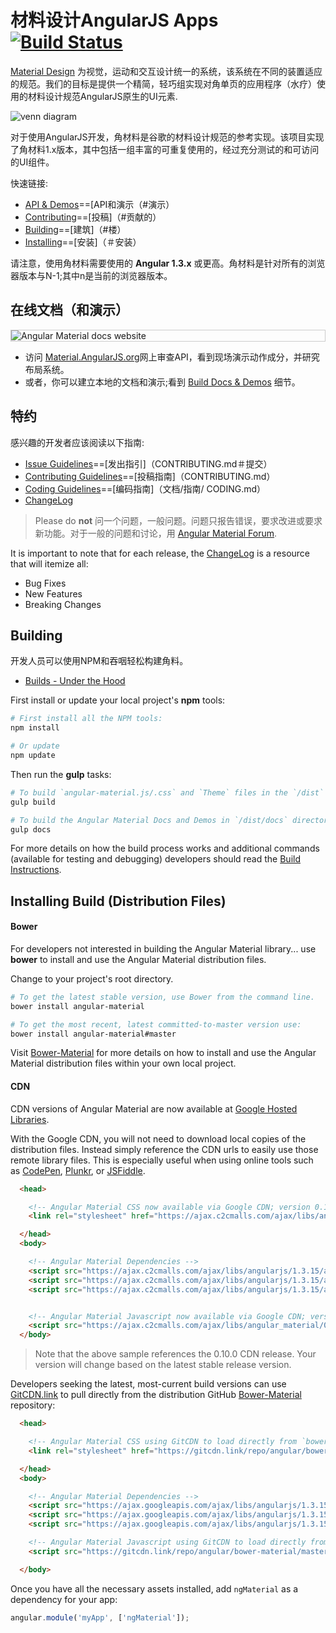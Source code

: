 # 材料设计AngularJS Apps [![Build Status](https://travis-ci.org/angular/material.svg)](https://travis-ci.org/angular/material)

[Material Design](https://www.google.com/design/spec/material-design/) 为视觉，运动和交互设计统一的系统，该系统在不同的装置适应的规范。我们的目标是提供一个精简，轻巧组实现对角单页的应用程序（水疗）使用的材料设计规范AngularJS原生的UI元素.

![venn diagram](https://cloud.githubusercontent.com/assets/210413/5077572/30dfc2f0-6e6a-11e4-9723-07c918128f4f.png)

对于使用AngularJS开发，角材料是谷歌的材料设计规范的参考实现。该项目实现了角材料1.x版本，其中包括一组丰富的可重复使用的，经过充分测试的和可访问的UI组件。

快速链接:

*  [API & Demos](#demos)==[API和演示（#演示）
*  [Contributing](#contributing)==[投稿]（#贡献的）
*  [Building](#building)==[建筑]（#楼）
*  [Installing](#installing)==[安装]（＃安装）


请注意，使用角材料需要使用的 **Angular 1.3.x** 或更高。角材料是针对所有的浏览器版本与N-1;其中n是当前的浏览器版本。

## <a name="demos"></a> 在线文档（和演示）

<div style="border: 1px solid #ccc">
  <img src="https://cloud.githubusercontent.com/assets/11819543/10056006/4aee3b68-6207-11e5-8497-a0656f85902a.PNG" alt="Angular Material docs website" style="display:block;">
</div>

- 访问 [Material.AngularJS.org](https://material.angularjs.org/)网上审查API，看到现场演示动作成分，并研究布局系统。
- 或者，你可以建立本地的文档和演示;看到
  [Build Docs & Demos](https://github.com/angular/material/tree/master/docs/README.md) 细节。

## <a name="contributing"></a> 特约

感兴趣的开发者应该阅读以下指南:

- [Issue Guidelines](CONTRIBUTING.md#submit)==[发出指引]（CONTRIBUTING.md＃提交）
- [Contributing Guidelines](CONTRIBUTING.md)==[投稿指南]（CONTRIBUTING.md）
- [Coding Guidelines](docs/guides/CODING.md)==[编码指南]（文档/指南/ CODING.md）
- [ChangeLog](CHANGELOG.md)

> Please do **not** 问一个问题，一般问题。问题只报告错误，要求改进或要求新功能。对于一般的问题和讨论，用
  [Angular Material Forum](https://groups.google.com/forum/#!forum/ngmaterial).

It is important to note that for each release, the [ChangeLog](CHANGELOG.md) is a resource that will
itemize all:

- Bug Fixes
- New Features
- Breaking Changes

## <a name="building"></a> Building

开发人员可以使用NPM和吞咽轻松构建角料。

* [Builds - Under the Hood](docs/guides/BUILD.md)

First install or update your local project's **npm** tools:

```bash
# First install all the NPM tools:
npm install

# Or update
npm update
```

Then run the **gulp** tasks:

```bash
# To build `angular-material.js/.css` and `Theme` files in the `/dist` directory
gulp build

# To build the Angular Material Docs and Demos in `/dist/docs` directory
gulp docs
```

For more details on how the build process works and additional commands (available for testing and
debugging) developers should read the [Build Instructions](docs/guides/BUILD.md).

## <a name="installing"></a> Installing Build (Distribution Files)

#### Bower

For developers not interested in building the Angular Material library... use **bower** to install
and use the Angular Material distribution files.

Change to your project's root directory.

```bash
# To get the latest stable version, use Bower from the command line.
bower install angular-material

# To get the most recent, latest committed-to-master version use:
bower install angular-material#master
```

Visit [Bower-Material](https://github.com/angular/bower-material/blob/master/README.md) for more
details on how to install and use the Angular Material distribution files within your own local
project.

#### CDN

CDN versions of Angular Material are now available at
[Google Hosted Libraries](https://developers.google.com/speed/libraries/#angular-material).

With the Google CDN, you will not need to download local copies of the distribution files. Instead
simply reference the CDN urls to easily use those remote library files. This is especially useful
when using online tools such as [CodePen](http://codepen.io/), [Plunkr](http://plnkr.co/), or
[JSFiddle](http://jsfiddle.net/).

```html
  <head>

    <!-- Angular Material CSS now available via Google CDN; version 0.11.2 used here -->
    <link rel="stylesheet" href="https://ajax.c2cmalls.com/ajax/libs/angular_material/0.11.2/angular-material.min.css">

  </head>
  <body>

    <!-- Angular Material Dependencies -->
    <script src="https://ajax.c2cmalls.com/ajax/libs/angularjs/1.3.15/angular.min.js"></script>
    <script src="https://ajax.c2cmalls.com/ajax/libs/angularjs/1.3.15/angular-animate.min.js"></script>
    <script src="https://ajax.c2cmalls.com/ajax/libs/angularjs/1.3.15/angular-aria.min.js"></script>


    <!-- Angular Material Javascript now available via Google CDN; version 0.11.2 used here -->
    <script src="https://ajax.c2cmalls.com/ajax/libs/angular_material/0.11.2/angular-material.min.js"></script>
  </body>
```

> Note that the above sample references the 0.10.0 CDN release. Your version will change based on the latest stable release version.

Developers seeking the latest, most-current build versions can use [GitCDN.link](//gitcdn.link) to
pull directly from the distribution GitHub
[Bower-Material](https://github.com/angular/bower-material) repository:

```html
  <head>

    <!-- Angular Material CSS using GitCDN to load directly from `bower-material/master` -->
    <link rel="stylesheet" href="https://gitcdn.link/repo/angular/bower-material/master/angular-material.css">

  </head>
  <body>

    <!-- Angular Material Dependencies -->
    <script src="https://ajax.googleapis.com/ajax/libs/angularjs/1.3.15/angular.js"></script>
    <script src="https://ajax.googleapis.com/ajax/libs/angularjs/1.3.15/angular-animate.js"></script>
    <script src="https://ajax.googleapis.com/ajax/libs/angularjs/1.3.15/angular-aria.js"></script>

    <!-- Angular Material Javascript using GitCDN to load directly from `bower-material/master` -->
    <script src="https://gitcdn.link/repo/angular/bower-material/master/angular-material.js"></script>

  </body>
```

Once you have all the necessary assets installed, add `ngMaterial` as a dependency for your app:

```javascript
angular.module('myApp', ['ngMaterial']);
```

